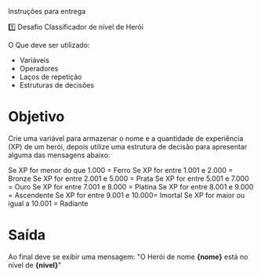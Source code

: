 Instruções para entrega


1️⃣ Desafio Classificador de nível de Herói

O Que deve ser utilizado:
- Variáveis
- Operadores
- Laços de repetição
- Estruturas de decisões

# Objetivo

Crie uma variável para armazenar o nome e a quantidade de experiência (XP) de um herói, depois utilize uma estrutura de decisão para apresentar alguma das mensagens abaixo:

Se XP for menor do que 1.000 = Ferro
Se XP for entre 1.001 e 2.000 = Bronze
Se XP for entre 2.001 e 5.000 = Prata
Se XP for entre 5.001 e 7.000 = Ouro
Se XP for entre 7.001 e 8.000 = Platina
Se XP for entre 8.001 e 9.000 = Ascendente
Se XP for entre 9.001 e 10.000= Imortal
Se XP for maior ou igual a 10.001 = Radiante

# Saída

Ao final deve se exibir uma mensagem:
"O Herói de nome **{nome}** está no nível de **{nivel}**"
